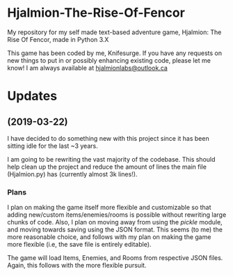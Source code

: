 # Hjalmion-The-Rise-Of-Fencor
My repository for my self made text-based adventure game, Hjalmion: The Rise Of Fencor, made in Python 3.X

This game has been coded by me, Knifesurge. If you have any requests on new things to put in or possibly enhancing existing code, please let me know! I am always available at hjalmionlabs@outlook.ca

# Updates
## (2019-03-22)
I have decided to do something new with this project since it has been sitting idle for the last ~3 years.

I am going to be rewriting the vast majority of the codebase. This should help clean up the project and reduce the amount of lines the main file (Hjalmion.py) has (currently almost 3k lines!).

### Plans
I plan on making the game itself more flexible and customizable so that adding new/custom items/enemies/rooms is possible without rewriting large chunks of code. Also, I plan on moving away from using the *pickle* module, and moving towards saving using the JSON format. This seems (to me) the more reasonable choice, and follows with my plan on making the game more flexible (i.e, the save file is entirely editable).

The game will load Items, Enemies, and Rooms from respective JSON files. Again, this follows with the more flexible pursuit.



